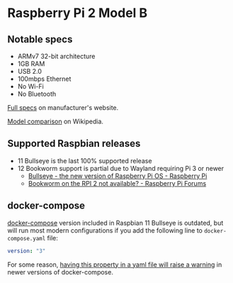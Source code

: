 # Raspberry Pi 2 Model B

## Notable specs

- ARMv7 32-bit architecture
- 1GB RAM
- USB 2.0
- 100mbps Ethernet
- No Wi-Fi
- No Bluetooth

[Full specs](https://www.raspberrypi.com/products/raspberry-pi-2-model-b/) on manufacturer's website.

[Model comparison](https://en.wikipedia.org/wiki/Raspberry_Pi#Model_comparison) on Wikipedia.

## Supported Raspbian releases

- 11 Bullseye is the last 100% supported release
- 12 Bookworm support is partial due to Wayland requiring Pi 3 or newer
  - [Bullseye - the new version of Raspberry Pi OS - Raspberry Pi](https://www.raspberrypi.com/news/raspberry-pi-os-debian-bullseye/)
  - [Bookworm on the RPI 2 not available? - Raspberry Pi Forums](https://forums.raspberrypi.com/viewtopic.php?t=365567)

## docker-compose

[docker-compose](https://docs.docker.com/compose/) version included in Raspbian 11 Bullseye is outdated, but will run most modern configurations if you add the following line to `docker-compose.yaml` file:

```yaml
version: "3"
```

For some reason, [having this property in a yaml file will raise a warning](https://docs.docker.com/compose/compose-file/04-version-and-name/#version-top-level-element-obsolete) in newer versions of docker-compose.
